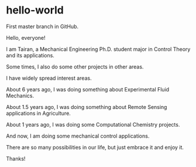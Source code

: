 # hello-world
First master branch in GitHub.

Hello, everyone! 

I am Tairan, a Mechanical Engineering Ph.D. student major in Control Theory and its applications.

Some times, I also do some other projects in other areas.

I have widely spread interest areas.

About 6 years ago, I was doing something about Experimental Fluid Mechanics. 

About 1.5 years ago, I was doing something about Remote Sensing applications in Agriculture.

About 1 years ago, I was doing some Computational Chemistry projects.

And now, I am doing some mechanical control applications.

There are so many possibilities in our life, but just embrace it and enjoy it.


Thanks!
